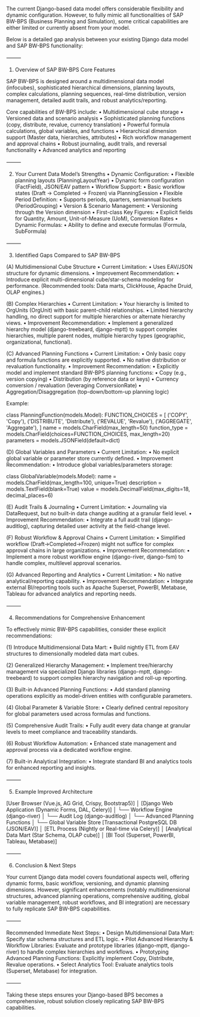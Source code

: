 The current Django-based data model offers considerable flexibility and dynamic configuration. However, to fully mimic all functionalities of SAP BW-BPS (Business Planning and Simulation), some critical capabilities are either limited or currently absent from your model.

Below is a detailed gap analysis between your existing Django data model and SAP BW-BPS functionality:

⸻

1. Overview of SAP BW-BPS Core Features

SAP BW-BPS is designed around a multidimensional data model (infocubes), sophisticated hierarchical dimensions, planning layouts, complex calculations, planning sequences, real-time distribution, version management, detailed audit trails, and robust analytics/reporting.

Core capabilities of BW-BPS include:
	•	Multidimensional cube storage
	•	Versioned data and scenario analysis
	•	Sophisticated planning functions (copy, distribute, revalue, currency translation)
	•	Powerful formula calculations, global variables, and functions
	•	Hierarchical dimension support (Master data, hierarchies, attributes)
	•	Rich workflow management and approval chains
	•	Robust journaling, audit trails, and reversal functionality
	•	Advanced analytics and reporting

⸻

2. Your Current Data Model’s Strengths
	•	Dynamic Configuration:
	•	Flexible planning layouts (PlanningLayoutYear)
	•	Dynamic form configuration (FactField), JSON/EAV pattern
	•	Workflow Support:
	•	Basic workflow states (Draft → Completed → Frozen) via PlanningSession
	•	Flexible Period Definition:
	•	Supports periods, quarters, semiannual buckets (PeriodGrouping)
	•	Version & Scenario Management:
	•	Versioning through the Version dimension
	•	First-class Key Figures:
	•	Explicit fields for Quantity, Amount, Unit-of-Measure (UoM), Conversion Rates
	•	Dynamic Formulas:
	•	Ability to define and execute formulas (Formula, SubFormula)

⸻

3. Identified Gaps Compared to SAP BW-BPS

(A) Multidimensional Cube Structure
	•	Current Limitation:
	•	Uses EAV/JSON structure for dynamic dimensions.
	•	Improvement Recommendation:
	•	Introduce explicit multi-dimensional cube/star-schema modeling for performance.
(Recommended tools: Data marts, ClickHouse, Apache Druid, OLAP engines.)

(B) Complex Hierarchies
	•	Current Limitation:
	•	Your hierarchy is limited to OrgUnits (OrgUnit) with basic parent-child relationships.
	•	Limited hierarchy handling, no direct support for multiple hierarchies or alternate hierarchy views.
	•	Improvement Recommendation:
	•	Implement a generalized hierarchy model (django-treebeard, django-mptt) to support complex hierarchies, multiple parent nodes, multiple hierarchy types (geographic, organizational, functional).

(C) Advanced Planning Functions
	•	Current Limitation:
	•	Only basic copy and formula functions are explicitly supported.
	•	No native distribution or revaluation functionality.
	•	Improvement Recommendation:
	•	Explicitly model and implement standard BW-BPS planning functions:
	•	Copy (e.g., version copying)
	•	Distribution (by reference data or keys)
	•	Currency conversion / revaluation (leveraging ConversionRate)
	•	Aggregation/Disaggregation (top-down/bottom-up planning logic)

Example:

class PlanningFunction(models.Model):
    FUNCTION_CHOICES = [
        ('COPY', 'Copy'),
        ('DISTRIBUTE', 'Distribute'),
        ('REVALUE', 'Revalue'),
        ('AGGREGATE', 'Aggregate'),
    ]
    name = models.CharField(max_length=50)
    function_type = models.CharField(choices=FUNCTION_CHOICES, max_length=20)
    parameters = models.JSONField(default=dict)

(D) Global Variables and Parameters
	•	Current Limitation:
	•	No explicit global variable or parameter store currently defined.
	•	Improvement Recommendation:
	•	Introduce global variables/parameters storage:

class GlobalVariable(models.Model):
    name = models.CharField(max_length=100, unique=True)
    description = models.TextField(blank=True)
    value = models.DecimalField(max_digits=18, decimal_places=6)

(E) Audit Trails & Journaling
	•	Current Limitation:
	•	Journaling via DataRequest, but no built-in data change auditing at a granular field level.
	•	Improvement Recommendation:
	•	Integrate a full audit trail (django-auditlog), capturing detailed user activity at the field-change level.

(F) Robust Workflow & Approval Chains
	•	Current Limitation:
	•	Simplified workflow (Draft→Completed→Frozen) might not suffice for complex approval chains in large organizations.
	•	Improvement Recommendation:
	•	Implement a more robust workflow engine (django-river, django-fsm) to handle complex, multilevel approval scenarios.

(G) Advanced Reporting and Analytics
	•	Current Limitation:
	•	No native analytical/reporting capability.
	•	Improvement Recommendation:
	•	Integrate external BI/reporting tools such as Apache Superset, PowerBI, Metabase, Tableau for advanced analytics and reporting needs.

⸻

4. Recommendations for Comprehensive Enhancement

To effectively mimic BW-BPS capabilities, consider these explicit recommendations:

(1) Introduce Multidimensional Data Mart:
	•	Build nightly ETL from EAV structures to dimensionally modeled data mart cubes.

(2) Generalized Hierarchy Management:
	•	Implement tree/hierarchy management via specialized Django libraries (django-mptt, django-treebeard) to support complex hierarchy navigation and roll-up reporting.

(3) Built-in Advanced Planning Functions:
	•	Add standard planning operations explicitly as model-driven entities with configurable parameters.

(4) Global Parameter & Variable Store:
	•	Clearly defined central repository for global parameters used across formulas and functions.

(5) Comprehensive Audit Trails:
	•	Fully audit every data change at granular levels to meet compliance and traceability standards.

(6) Robust Workflow Automation:
	•	Enhanced state management and approval process via a dedicated workflow engine.

(7) Built-in Analytical Integration:
	•	Integrate standard BI and analytics tools for enhanced reporting and insights.

⸻

5. Example Improved Architecture

[User Browser (Vue.js, AG Grid, Crispy, Bootstrap5)]
       │
[Django Web Application (Dynamic Forms, DAL, Celery)]
       │          └── Workflow Engine (django-river)
       │          └── Audit Log (django-auditlog)
       │          └── Advanced Planning Functions
       │          └── Global Variable Store
[Transactional PostgreSQL DB (JSON/EAV)]
       │
[ETL Process (Nightly or Real-time via Celery)]
       │
[Analytical Data Mart (Star Schema, OLAP cube)]
       │
[BI Tool (Superset, PowerBI, Tableau, Metabase)]


⸻

6. Conclusion & Next Steps

Your current Django data model covers foundational aspects well, offering dynamic forms, basic workflow, versioning, and dynamic planning dimensions. However, significant enhancements (notably multidimensional structures, advanced planning operations, comprehensive auditing, global variable management, robust workflows, and BI integration) are necessary to fully replicate SAP BW-BPS capabilities.

⸻

Recommended Immediate Next Steps:
	•	Design Multidimensional Data Mart:
Specify star schema structures and ETL logic.
	•	Pilot Advanced Hierarchy & Workflow Libraries:
Evaluate and prototype libraries (django-mptt, django-river) to handle complex hierarchies and workflows.
	•	Prototyping Advanced Planning Functions:
Explicitly implement Copy, Distribute, Revalue operations.
	•	Select Analytics Tool:
Evaluate analytics tools (Superset, Metabase) for integration.

⸻

Taking these steps ensures your Django-based BPS becomes a comprehensive, robust solution closely replicating SAP BW-BPS capabilities.